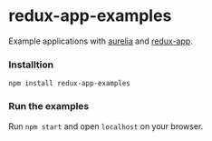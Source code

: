 # redux-app-examples

Example applications with [aurelia](http://aurelia.io/) and [redux-app](https://github.com/alonrbar/redux-app).

### Installtion

```
npm install redux-app-examples
```

### Run the examples

Run `npm start` and open `localhost` on your browser.